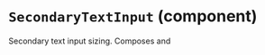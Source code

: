 `SecondaryTextInput` (component)
================================

Secondary text input sizing. Composes <TextBase> and
<TextInput>


